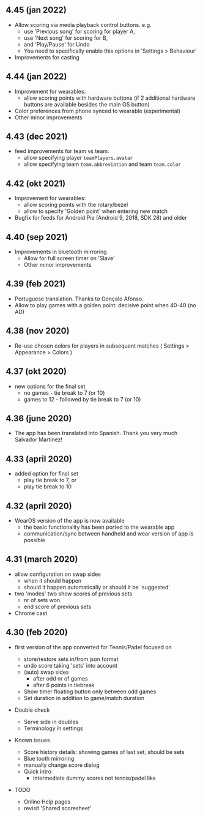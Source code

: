 ## 4.45 (jan 2022)

- Allow scoring via media playback control buttons. e.g.
    - use 'Previous song' for scoring for player A, 
    - use 'Next song' for scoring for B, 
    - and 'Play/Pause' for Undo
    - You need to specifically enable this options in 'Settings > Behaviour'
- Improvements for casting 

## 4.44 (jan 2022)

- Improvement for wearables:
    - allow scoring points with hardware buttons (if 2 additional hardware buttons are available besides the main OS button)
- Color preferences from phone synced to wearable (experimental)    
- Other minor improvements

## 4.43 (dec 2021)

- feed improvements for team vs team: 
    - allow specifying player `teamPlayers.avatar`
    - allow specifying team `team.abbreviation` and team `team.color`

## 4.42 (okt 2021)

- Improvement for wearables:
    - allow scoring points with the rotary/bezel
    - allow to specify 'Golden point' when entering new match
- Bugfix for feeds for Android Pie (Android 9, 2018, SDK 28) and older

## 4.40 (sep 2021)

- Improvements in bluetooth mirroring
    - Allow for full screen timer on 'Slave'
    - Other minor improvements

## 4.39 (feb 2021)

- Portuguese translation. Thanks to Gonçalo Afonso.
- Allow to play games with a golden point: decisive point when 40-40 (no AD)

## 4.38 (nov 2020)

- Re-use chosen colors for players in subsequent matches ( Settings > Appearance > Colors )

## 4.37 (okt 2020)

- new options for the final set
  - no games - tie break to 7 (or 10)
  - games to 12 - followed by tie break to 7 (or 10)

## 4.36 (june 2020)

- The app has been translated into Spanish. Thank you very much Salvador Martinez!

## 4.33 (april 2020)

- added option for final set
  - play tie break to 7, or
  - play tie break to 10

## 4.32 (april 2020)

- WearOS version of the app is now available
  - the basic functionality has been ported to the wearable app
  - communication/sync between handheld and wear version of app is possible

## 4.31 (march 2020)

- allow configuration on swap sides
  - when it should happen
  - should it happen automatically or should it be 'suggested'
- two 'modes' two show scores of previous sets
  - nr of sets won
  - end score of previous sets
- Chrome cast

## 4.30 (feb 2020)

- first version of the app converted for Tennis/Padel focused on
  - store/restore sets in/from json format
  - undo score taking 'sets' into account
  - (auto) swap sides
    - after odd nr of games
    - after 6 points in tiebreak
  - Show timer floating button only between odd games
  - Set duration in addition to game/match duration

- Double check
  - Serve side in doubles
  - Terminology in settings

- Known issues
  - Score history details: showing games of last set, should be sets
  - Blue tooth mirroring
  - manually change score dialog
  - Quick intro
    - intermediate dummy scores not tennis/padel like

- TODO
  - Online Help pages
  - revisit 'Shared scoresheet'

